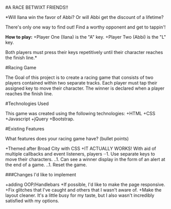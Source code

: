 #A RACE BETWIXT FRIENDS!!


*Will Ilana win the favor of Abbi?
Or will Abbi get the discount of a lifetime?

There's only one way to find out! Find a worthy opponent and get to tappin'!

__How to play:__
+Player One (Ilana) is the "A" key.
+Player Two (Abbi) is the "L" key.

Both players must press their keys repetitively until their character reaches
the finish line.*

#Racing Game

The Goal of this project is to create a racing game that consists of two players
contained within two separate tracks. Each player must tap their assigned key
to move their character. The winner is declared when a player reaches the
finish line.

#Technologies Used

This game was created using the following technologies:
+HTML
+CSS
+Javascript
+jQuery
+Bootstrap.


#Existing Features

What features does your racing game have? (bullet points)

+Themed after Broad City with CSS
+IT ACTUALLY WORKS! With aid of multiple callbacks and event listeners, players
⋅⋅1. Use separate keys to move their characters.
..1. Can see a winner display in the form of an alert at the end of a game.
..1. Reset the game.


###Changes I'd like to implement

+adding OOP/Handlebars
+If possible, I'd like to make the page responsive.
+Fix glitches that I've caught and others that I wasn't aware of.
+Make the layout cleaner. It's a little busy for my taste, but I also wasn't
incredibly satisfied with my options.
